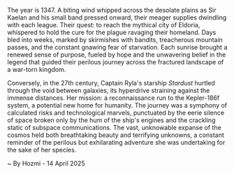 
The year is 1347.  A biting wind whipped across the desolate plains as Sir Kaelan and his small band pressed onward, their meager supplies dwindling with each league. Their quest: to reach the mythical city of Eldoria, whispered to hold the cure for the plague ravaging their homeland.  Days bled into weeks, marked by skirmishes with bandits, treacherous mountain passes, and the constant gnawing fear of starvation.  Each sunrise brought a renewed sense of purpose, fueled by hope and the unwavering belief in the legend that guided their perilous journey across the fractured landscape of a war-torn kingdom.

Conversely, in the 27th century, Captain Ryla's starship *Stardust* hurtled through the void between galaxies, its hyperdrive straining against the immense distances.  Her mission: a reconnaissance run to the Kepler-186f system, a potential new home for humanity.  The journey was a symphony of calculated risks and technological marvels, punctuated by the eerie silence of space broken only by the hum of the ship's engines and the crackling static of subspace communications.  The vast, unknowable expanse of the cosmos held both breathtaking beauty and terrifying unknowns, a constant reminder of the perilous but exhilarating adventure she was undertaking for the sake of her species.

~ By Hozmi - 14 April 2025
